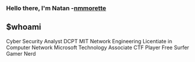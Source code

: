 ### Hello there, I'm Natan -[nmmorette][website]


## $whoami

Cyber Security Analyst
DCPT
MIT Network Engineering
Licentiate in Computer Network
Microsoft Technology Associate
CTF Player
Free Surfer
Gamer
Nerd



[website]: http://nmmorette.github.io
